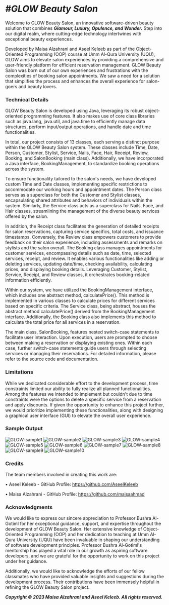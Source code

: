 # _#GLOW Beauty Salon_

Welcome to GLOW Beauty Salon, an innovative software-driven beauty solution that combines ***Glamour, Luxury, Opulence, and Wonder.*** Step into our digital realm, where cutting-edge technology intertwines with exceptional beauty experiences.

Developed by Maisa Alzahrani and Aseel Keleeb as part of the Object-Oriented Programming (OOP) course at Umm Al-Qura University (UQU), GLOW aims to elevate salon experiences by providing a comprehensive and user-friendly platform for efficient reservation management. GLOW Beauty Salon was born out of our own experiences and frustrations with the complexities of booking salon appointments. We saw a need for a solution that simplifies the process and enhances the overall experience for salon-goers and beauty lovers.

### Technical Details

GLOW Beauty Salon is developed using Java, leveraging its robust object-oriented programming features. It also makes use of core class libraries such as java.lang, java.util, and java.time to efficiently manage data structures, perform input/output operations, and handle date and time functionalities.

In total, our project consists of 13 classes, each serving a distinct purpose within the GLOW Beauty Salon system. These classes include Time, Date, Person, Customer, Stylist, Service, Nails, Face, Hair, Receipt, Review, Booking, and SalonBooking (main class). Additionally, we have incorporated a Java interface, BookingManagement, to standardize booking operations across the system.

To ensure functionality tailored to the salon's needs, we have developed custom Time and Date classes, implementing specific restrictions to accommodate our working hours and appointment dates. The Person class serves as a superclass for both the Customer and Stylist classes, encapsulating shared attributes and behaviors of individuals within the system. Similarly, the Service class acts as a superclass for Nails, Face, and Hair classes, streamlining the management of the diverse beauty services offered by the salon.

In addition, the Receipt class facilitates the generation of detailed receipts for salon reservations, capturing service specifics, total costs, and issuance timestamps. Conversely, the Review class empowers customers to provide feedback on their salon experience, including assessments and remarks on stylists and the salon overall. The Booking class manages appointments for customer services, encompassing details such as date, time, selected services, receipt, and review. It enables various functionalities like adding or deleting services, updating date/time, checking availability, calculating prices, and displaying booking details. Leveraging Customer, Stylist, Service, Receipt, and Review classes, it orchestrates booking-related information efficiently.

Within our system, we have utilized the BookingManagement interface, which includes one abstract method, calculatePrice(). This method is implemented in various classes to calculate prices for different services based on specific criteria. The Service class, being abstract, houses the abstract method calculatePrice() derived from the BookingManagement interface. Additionally, the Booking class also implements this method to calculate the total price for all services in a reservation.

The main class, SalonBooking, features nested switch-case statements to facilitate user interaction. Upon execution, users are prompted to choose between making a reservation or displaying existing ones. Within each case, further switch-case statements guide users through selecting services or managing their reservations. For detailed information, please refer to the source code and documentation.

### Limitations

While we dedicated considerable effort to the development process, time constraints limited our ability to fully realize all planned functionalities. Among the features we intended to implement but couldn't due to time constraints were the options to delete a specific service from a reservation and apply discounts. If given the opportunity to enhance this project further, we would prioritize implementing these functionalities, along with designing a graphical user interface (GUI) to elevate the overall user experience.

### **Sample Output**
![GLOW-sample1](https://github.com/AseelKeleeb/GLOW-beauty-salon/assets/113793502/769c550c-c1ef-4188-869b-9e0bb8a119dd)
![GLOW-sample2](https://github.com/AseelKeleeb/GLOW-beauty-salon/assets/113793502/42a36275-299b-42c1-9898-221dacfdf9e8)
![GLOW-sample3](https://github.com/AseelKeleeb/GLOW-beauty-salon/assets/113793502/1b7f5d11-7343-4b12-876e-4c45d461a7c0)
![GLOW-sample4](https://github.com/AseelKeleeb/GLOW-beauty-salon/assets/113793502/3a67d2bb-6a03-490e-89b6-0cdbdf97593a)
![GLOW-sample5](https://github.com/AseelKeleeb/GLOW-beauty-salon/assets/113793502/b5dcf8f9-0f2c-4fec-8a7f-d79524a48bf3)
![GLOW-sample6](https://github.com/AseelKeleeb/GLOW-beauty-salon/assets/113793502/22063593-c936-4798-b9d0-77b339eb9740)
![GLOW-sample7](https://github.com/AseelKeleeb/GLOW-beauty-salon/assets/113793502/3daef493-fee1-43cb-aac7-0698fe9067e3)
![GLOW-sample8](https://github.com/AseelKeleeb/GLOW-beauty-salon/assets/113793502/99f05983-1654-4e3c-b1d3-b26b08f676e3)
![GLOW-sample9](https://github.com/AseelKeleeb/GLOW-beauty-salon/assets/113793502/8cca518d-36c5-4c1d-877d-5d59198675e2)
![GLOW-sample10](https://github.com/AseelKeleeb/GLOW-beauty-salon/assets/113793502/9665fdeb-7b94-42cb-80f4-48a53101be33)

### **Credits**
The team members involved in creating this work are:

• Aseel Keleeb - GitHub Profile: https://github.com/AseelKeleeb

• Maisa Alzahrani - GitHub Profile: https://github.com/maisaahmad

### Acknowledgments

We would like to express our sincere appreciation to Professor Bushra Al-Gotiml for her exceptional guidance, support, and expertise throughout the development of GLOW Beauty Salon. Her extensive knowledge of Object-Oriented Programming (OOP) and her dedication to teaching at Umm Al-Qura University (UQU) have been invaluable in shaping our understanding of software development principles. Professor Bushra Al-Gotiml's mentorship has played a vital role in our growth as aspiring software developers, and we are grateful for the opportunity to work on this project under her guidance.

Additionally, we would like to acknowledge the efforts of our fellow classmates who have provided valuable insights and suggestions during the development process. Their contributions have been immensely helpful in refining the GLOW Beauty Salon project.

**_Copyright © 2023 Maisa Alzahrani and Aseel Keleeb. All rights reserved._**
